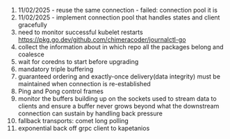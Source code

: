 1. 11/02/2025 - reuse the same connection - failed: connection pool it is
2. 11/02/2025 - implement connection pool that handles states and client gracefully
3. need to monitor successful kubelet restarts https://pkg.go.dev/github.com/chimeracoder/journalctl-go
4. collect the information about in which repo all the packages belong and coalesce
5. wait for coredns to start before upgrading
6. mandatory triple buffering
7. guaranteed ordering and exactly-once delivery(data integrity) must be maintained when connection is re-established
8. Ping and Pong control frames
9. monitor the buffers building up on the sockets used to stream data to clients and ensure a buffer never grows beyond what the downstream connection can sustain by handling back pressure
10. fallback transports: comet long polling
11. exponential back off grpc client to kapetanios